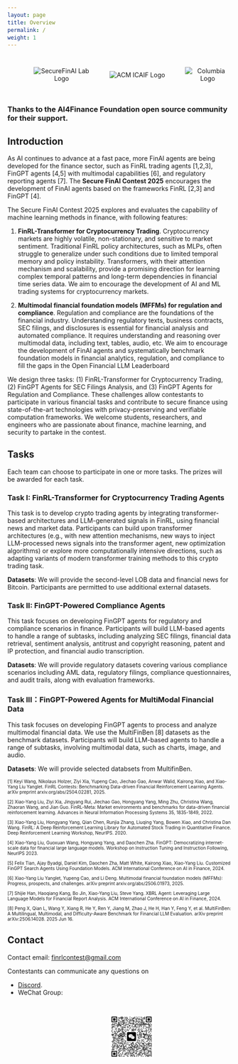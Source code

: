 ```yaml
---
layout: page
title: Overview
permalink: /
weight: 1
---
```


<div style="text-align: center; display: flex; width: 100%; justify-content: space-evenly; align-items: center; gap: 1em; padding: 2em">
  <img style="width: 25%;" src="https://github.com/Open-Finance-Lab/SecureFinAI_Contest_2025/blob/main/docs/assets/logos/SecureFinAILab.png?raw=true" alt="SecureFinAI Lab Logo">
  <img style="width: 25%;" src="https://github.com/Open-Finance-Lab/SecureFinAI_Contest_2025/blob/main/docs/assets/logos/acm_icaif.png?raw=true" alt="ACM ICAIF Logo">
  <img style="width: 20%;" src="https://github.com/Open-Finance-Lab/SecureFinAI_Contest_2025/blob/main/docs/assets/logos/columbiau.jpeg?raw=true" alt="Columbia Logo">
</div>

### Thanks to the AI4Finance Foundation open source community for their support.



## Introduction

As AI continues to advance at a fast pace, more FinAI agents are being developed for the finance sector, such as FinRL trading agents [1,2,3], FinGPT agents [4,5] with multimodal capabilities [6], and regulatory reporting agents [7]. The **Secure FinAI Contest 2025** encourages the development of FinAI agents based on the frameworks FinRL [2,3] and FinGPT [4].

The Secure FinAI Contest 2025 explores and evaluates the capability of machine learning methods in finance, with following features:

1. **FinRL-Transformer for Cryptocurrency Trading**. Cryptocurrency markets are highly volatile, non-stationary, and sensitive to market sentiment. Traditional FinRL policy architectures, such as MLPs, often struggle to generalize under such conditions due to limited temporal memory and policy instability. Transformers, with their attention mechanism and scalability, provide a promising direction for learning complex temporal patterns and long-term dependencies in financial time series data. We aim to encourage the development of AI and ML trading systems for cryptocurrency markets. 

2. **Multimodal financial foundation models (MFFMs) for regulation and compliance**. Regulation and compliance are the foundations of the financial industry. Understanding regulatory texts, business contracts, SEC filings, and disclosures is essential for financial analysis and automated compliance. It requires understanding and reasoning over multimodal data, including text, tables, audio, etc. We aim to encourage the development of FinAI agents and systematically benchmark foundation models in financial analytics, regulation, and compliance to fill the gaps in the Open Financial LLM Leaderboard



We design three tasks: (1) FinRL-Transformer for Cryptocurrency Trading, (2) FinGPT Agents for SEC Filings Analysis, and (3) FinGPT Agents for Regulation and Compliance. These challenges allow contestants to participate in various financial tasks and contribute to secure finance using state-of-the-art technologies with privacy-preserving and verifiable computation frameworks. We welcome students, researchers, and engineers who are passionate about finance, machine learning, and security to partake in the contest.

## Tasks
Each team can choose to participate in one or more tasks. The prizes will be awarded for each task.

### Task I: FinRL-Transformer for Cryptocurrency Trading Agents

This task is to develop crypto trading agents by integrating transformer-based architectures and LLM-generated signals in FinRL, using financial news and market data. Participants can build upon transformer architectures (e.g., with new attention mechanisms, new ways to inject LLM-processed news signals into the transformer agent, new optimization algorithms) or explore more computationally intensive directions, such as adapting variants of modern transformer training methods to this crypto trading task.

**Datasets**: We will provide the second-level LOB data and financial news for Bitcoin. Participants are permitted to use additional external datasets.

### Task II: FinGPT-Powered Compliance Agents

This task focuses on developing FinGPT agents for regulatory and compliance scenarios in finance. Participants will build LLM-based agents to handle a range of subtasks, including analyzing SEC filings, financial data retrieval, sentiment analysis, antitrust and copyright reasoning, patent and IP protection, and financial audio transcription. 


**Datasets**: We will provide regulatory datasets covering various compliance scenarios including AML data, regulatory filings, compliance questionnaires, and audit trails, along with evaluation frameworks.

### Task III：FinGPT-Powered Agents for MultiModal Financial Data

This task focuses on developing FinGPT agents to process and analyze multimodal financial data. We use the MultiFinBen [8] datasets as the benchmark datasets. Participants will build LLM-based agents to handle a range of subtasks, involving multimodal data, such as charts, image, and audio.  

**Datasets**: We will provide selected databsets from MultifinBen.


<p style="font-size: 10px;">
[1] Keyi Wang, Nikolaus Holzer, Ziyi Xia, Yupeng Cao, Jiechao Gao, Anwar Walid, Kairong Xiao, and  Xiao-Yang Liu Yanglet. FinRL Contests: Benchmarking Data-driven Financial Reinforcement Learning Agents. arXiv preprint arxiv.org/abs/2504.02281, 2025.
</p>
<p style="font-size: 10px;">
[2] Xiao-Yang Liu, Ziyi Xia, Jingyang Rui, Jiechao Gao, Hongyang Yang, Ming Zhu, Christina Wang, Zhaoran Wang, and Jian Guo. FinRL-Meta: Market environments and benchmarks for data-driven financial reinforcement learning. Advances in Neural Information Processing Systems 35, 1835-1849, 2022.
</p>
<p style="font-size: 10px;">
[3] Xiao-Yang Liu, Hongyang Yang, Qian Chen, Runjia Zhang, Liuqing Yang, Bowen Xiao, and Christina Dan Wang. FinRL: A Deep Reinforcement Learning Library for Automated Stock Trading in Quantitative Finance. Deep Reinforcement Learning Workshop, NeurIPS. 2020.
</p>
<p style="font-size: 10px;">
[4] Xiao-Yang Liu, Guoxuan Wang, Hongyang Yang, and Daochen Zha. FinGPT: Democratizing internet-scale data for financial large language models. Workshop on Instruction Tuning and Instruction Following, NeurIPS 2023.
</p>
<p style="font-size: 10px;">
[5] Felix Tian, Ajay Byadgi, Daniel Kim, Daochen Zha, Matt White, Kairong Xiao, Xiao-Yang Liu. Customized FinGPT Search Agents Using Foundation Models. ACM International Conference on AI in Finance, 2024.
</p>
<p style="font-size: 10px;">
[6] Xiao-Yang Liu Yanglet, Yupeng Cao, and Li Deng. Multimodal financial foundation models (MFFMs): Progress, prospects, and challenges.  arXiv preprint arxiv.org/abs/2506.01973, 2025.
</p>
<p style="font-size: 10px;">
[7] Shijie Han, Haoqiang Kang, Bo Jin, Xiao-Yang Liu, Steve Yang. XBRL Agent: Leveraging Large Language Models for Financial Report Analysis. ACM International Conference on AI in Finance, 2024.
</p>
<p style="font-size: 10px;">
[8] Peng X, Qian L, Wang Y, Xiang R, He Y, Ren Y, Jiang M, Zhao J, He H, Han Y, Feng Y, et al. MultiFinBen: A Multilingual, Multimodal, and Difficulty-Aware Benchmark for Financial LLM Evaluation. arXiv preprint arXiv:2506.14028. 2025 Jun 16.
</p>


## Contact
Contact email: [finrlcontest@gmail.com](mailto:finrlcontest@gmail.com)

Contestants can communicate any questions on 
* [Discord](https://discord.gg/dJY5cKzmkv).
* WeChat Group:
<div style="text-align: center; display: flex; width: 100%; justify-content: space-evenly; align-items: left; gap: 1em; padding: 2em">
  <img style="width: 20%;" src="https://github.com/Open-Finance-Lab/SecureFinAI_Contest_2025/blob/main/docs/assets/pictures/wechat_group.jpeg?raw=true" alt="wechat group">
</div>




